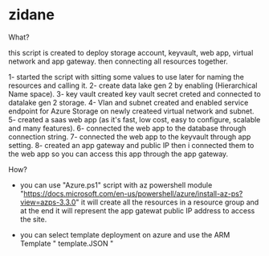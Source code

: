 # zidane

What?

this script is created to deploy storage account, keyvault, web app, virtual network and app gateway. then connecting all resources together.

1- started the script with sitting some values to use later for naming the resources and calling it.
2- create data lake gen 2 by enabling (Hierarchical Name space).
3- key vault created key vault secret creted and connected to datalake gen 2 storage.
4- Vlan and subnet created and enabled service endpoint for Azure Storage on newly createed virtual network and subnet.
5- created a saas web app (as it's fast, low cost, easy to configure, scalable and many features).
6- connected the web app to the database through connection string.
7- connected the web app to the keyvault through app setting.
8- created an app gateway and public IP then i connected them to the web app so you can access this app through the app gateway.



How?

- you can use "Azure.ps1" script with az powershell module "https://docs.microsoft.com/en-us/powershell/azure/install-az-ps?view=azps-3.3.0" it will create all the resources in a resource group and at the end it will represent the app gatewat public IP address to access the site.

- you can select template deployment on azure and use the ARM Template " template.JSON "
